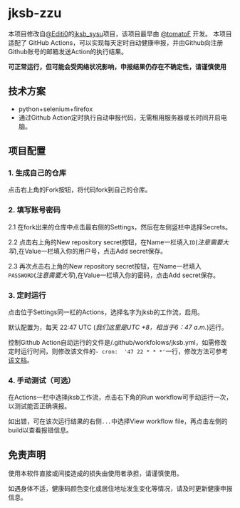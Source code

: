 # jksb-zzu

本项目修改自[@Editi0](https://github.com/Editi0)的[jksb_sysu](https://github.com/Editi0/jksb_sysu)项目，该项目最早由 [@tomatoF](https://github.com/tomatoF) 开发。
本项目适配了 GitHub Actions，可以实现每天定时自动健康申报，并由Github向注册Github账号的邮箱发送Action的执行结果。

**可正常运行，但可能会受网络状况影响，申报结果仍存在不确定性，请谨慎使用**

## 技术方案

- python+selenium+firefox
- 通过Github Action定时执行自动申报代码，无需租用服务器或长时间开启电脑。

## 项目配置

### 1. 生成自己的仓库

点击右上角的Fork按钮，将代码fork到自己的仓库。

### 2. 填写账号密码

2.1 在fork出来的仓库中点击最右侧的Settings，然后在左侧竖栏中选择Secrets。

2.2 点击右上角的New repository secret按钮，在Name一栏填入`ID`(*注意需要大写*),在Value一栏填入你的用户号，点击Add secret保存。

2.3 再次点击右上角的New repository secret按钮，在Name一栏填入``PASSWORD``(*注意需要大写*),在Value一栏填入你的密码，点击Add secret保存。

### 3. 定时运行

点击位于Settings同一栏的Actions，选择名字为jksb的工作流，启用。

默认配置为，每天 22:47 UTC (*我们这里是UTC +8，相当于6：47 a.m.*)运行。

控制Github Action自动运行的文件是/.github/workfolows/jksb.yml，如需修改定时运行时间，则修改该文件的`- cron:  '47 22 * * *'`一行，修改方法可参考[该文档](https://docs.github.com/en/actions/learn-github-actions/events-that-trigger-workflows#scheduled-events)。

### 4. 手动测试（可选）

在Actions一栏中选择jksb工作流，点击右下角的Run workflow可手动运行一次，以测试能否正确填报。

如出错，可在该次运行结果的右侧`...`中选择View workflow file，再点击左侧的build以查看报错信息。

## 免责声明

使用本软件直接或间接造成的损失由使用者承担，请谨慎使用。

如遇身体不适，健康码颜色变化或居住地址发生变化等情况，请及时更新健康申报信息。